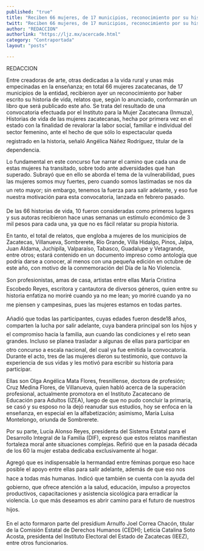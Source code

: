 ```yaml
---
published: "true"
title: "Reciben 66 mujeres, de 17 municipios, reconocimiento por su historia de vida"
twitt: "Reciben 66 mujeres, de 17 municipios, reconocimiento por su historia de vida"
author: "REDACCION"
authorlink: "https://ljz.mx/acercade.html"
category: "Contraportada"
layout: "posts"

---
```



  REDACCION



  Entre creadoras de arte, otras dedicadas a la vida rural y unas más empecinadas en la enseñanza; en total 66 mujeres zacatecanas, de 17 municipios de la entidad, recibieron ayer un reconocimiento por haber escrito su historia de vida, relatos que, según lo anunciado, conformarán un libro que será publicado este año. Se trata del resultado de una convocatoria efectuada por el Instituto para la Mujer Zacatecana (Inmuza), Historias de vida de las mujeres zacatecanas, hecha por primera vez en el estado con la finalidad de revalorar la labor social, familiar e individual del sector femenino, ante el hecho de que sólo lo espectacular queda registrado en la historia, señaló Angélica Náñez Rodríguez, titular de la dependencia.



  Lo fundamental en este concurso fue narrar el camino que cada una de estas mujeres ha transitado, sobre todo ante adversidades que han superado. Subrayó que en ello se aborda el tema de la vulnerabilidad, pues las mujeres somos muy fuertes, pero cuando somos lastimadas se nos da un reto mayor; sin embargo, tenemos la fuerza para salir adelante, y eso fue nuestra motivación para esta convocatoria, lanzada en febrero pasado.



  De las 66 historias de vida, 10 fueron consideradas como primeros lugares y sus autoras recibieron hace unas semanas un estímulo económico de 3 mil pesos para cada una, ya que no es fácil relatar su propia historia.



  En tanto, el total de relatos, que engloba a mujeres de los municipios de Zacatecas, Villanueva, Sombrerete, Río Grande, Villa Hidalgo, Pinos, Jalpa, Juan Aldama, Juchipila, Valparaíso, Tabasco, Guadalupe y Vetagrande, entre otros; estará contenido en un documento impreso como antología que podría darse a conocer, al menos con una pequeña edición en octubre de este año, con motivo de la conmemoración del Día de la No Violencia.



  Son profesionistas, amas de casa, artistas entre ellas María Cristina Escobedo Reyes, escritora y cantautora de diversos géneros, quien entre su historia enfatiza no moriré cuando ya no me lean; yo moriré cuando ya no me piensen y campesinas, pues las mujeres estamos en todas partes.



  Añadió que todas las participantes, cuyas edades fueron desde18 años, comparten la lucha por salir adelante, cuya bandera principal son los hijos y el compromiso hacia la familia, aun cuando las condiciones y el reto sean grandes. Incluso se planea trasladar a algunas de ellas para participar en otro concurso a escala nacional, del cual ya fue emitida la convocatoria. Durante el acto, tres de las mujeres dieron su testimonio, que contuvo la experiencia de sus vidas y les motivó para escribir su historia para participar.



  Ellas son Olga Angélica Mata Flores, fresnillense, doctora de profesión; Cruz Medina Flores, de Villanueva, quien habló acerca de la superación profesional, actualmente promotora en el Instituto Zacatecano de Educación para Adultos (IZEA), luego de que no pudo concluir la primaria, se casó y su esposo no la dejó reanudar sus estudios, hoy se enfoca en la enseñanza, en especial en la alfabetización; asimismo, María Luisa Montelongo, oriunda de Sombrerete.



  Por su parte, Lucía Alonso Reyes, presidenta del Sistema Estatal para el Desarrollo Integral de la Familia (DIF), expresó que estos relatos manifiestan fortaleza moral ante situaciones complejas. Refirió que en la pasada década de los 60 la mujer estaba dedicaba exclusivamente al hogar.



  Agregó que es indispensable la hermandad entre féminas porque eso hace posible el apoyo entre ellas para salir adelante, además de que eso nos hace a todas más humanas. Indicó que también se cuenta con la ayuda del gobierno, que ofrece atención a la salud, educación, impulso a proyectos productivos, capacitaciones y asistencia sicológica para erradicar la violencia. Lo que más deseamos es abrir camino para el futuro de nuestros hijos.



  En el acto formaron parte del presídium Arnulfo Joel Correa Chacón, titular de la Comisión Estatal de Derechos Humanos (CEDH); Leticia Catalina Soto Acosta, presidenta del Instituto Electoral del Estado de Zacatecas (IEEZ), entre otros funcionarios.

